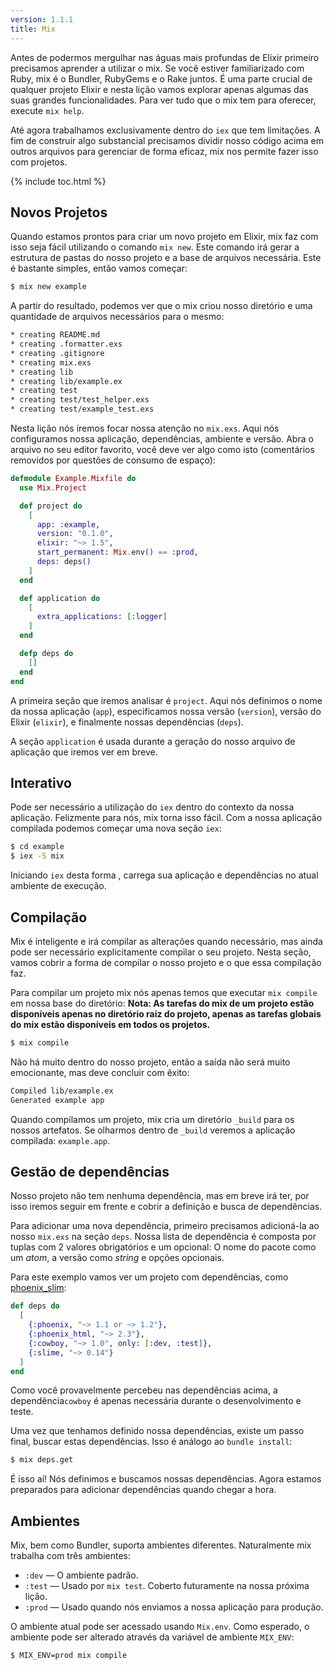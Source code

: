 ```yaml
---
version: 1.1.1
title: Mix
---
```


Antes de podermos mergulhar nas águas mais profundas de Elixir primeiro precisamos aprender a utilizar o mix. Se você estiver familiarizado com Ruby, mix é o Bundler, RubyGems e o Rake juntos. É uma parte crucial de qualquer projeto Elixir e nesta lição vamos explorar apenas algumas das suas grandes funcionalidades. Para ver tudo que o mix tem para oferecer, execute `mix help`.

Até agora trabalhamos exclusivamente dentro do `iex` que tem limitações. A fim de construir algo substancial precisamos dividir nosso código acima em outros arquivos para gerenciar de forma eficaz, mix nos permite fazer isso com projetos.

{% include toc.html %}

## Novos Projetos

Quando estamos prontos para criar um novo projeto em Elixir, mix faz com isso seja fácil utilizando o comando `mix new`. Este comando irá gerar a estrutura de pastas do nosso projeto e a base de arquivos necessária. Este é bastante simples, então vamos começar:

```bash
$ mix new example
```

A partir do resultado, podemos ver que o mix criou nosso diretório e uma quantidade de arquivos necessários para o mesmo:

```bash
* creating README.md
* creating .formatter.exs
* creating .gitignore
* creating mix.exs
* creating lib
* creating lib/example.ex
* creating test
* creating test/test_helper.exs
* creating test/example_test.exs
```

Nesta lição nós iremos focar nossa atenção no `mix.exs`. Aqui nós configuramos nossa aplicação, dependências, ambiente e versão. Abra o arquivo no seu editor favorito, você deve ver algo como isto (comentários removidos por questões de consumo de espaço):

```elixir
defmodule Example.Mixfile do
  use Mix.Project

  def project do
    [
      app: :example,
      version: "0.1.0",
      elixir: "~> 1.5",
      start_permanent: Mix.env() == :prod,
      deps: deps()
    ]
  end

  def application do
    [
      extra_applications: [:logger]
    ]
  end

  defp deps do
    []
  end
end
```

A primeira seção que iremos analisar é `project`. Aqui nós definimos o nome da nossa aplicação (`app`), especificamos nossa versão (`version`), versão do Elixir (`elixir`), e finalmente nossas dependências (`deps`).

A seção `application` é usada durante a geração do nosso arquivo de aplicação que iremos ver em breve.

## Interativo

Pode ser necessário a utilização do `iex` dentro do contexto da nossa aplicação. Felizmente para nós, mix torna isso fácil. Com a nossa aplicação compilada podemos começar uma nova seção `iex`:

```bash
$ cd example
$ iex -S mix
```

Iniciando `iex` desta forma , carrega sua aplicação e dependências no atual ambiente de execução.

## Compilação

Mix é inteligente e irá compilar as alterações quando necessário, mas ainda pode ser necessário explicitamente compilar o seu projeto. Nesta seção, vamos cobrir a forma de compilar o nosso projeto e o que essa compilação faz.

Para compilar um projeto mix nós apenas temos que executar `mix compile` em nossa base do diretório:
**Nota: As tarefas do mix de um projeto estão disponíveis apenas no diretório raiz do projeto, apenas as tarefas globais do mix estão disponíveis em todos os projetos.**

```bash
$ mix compile
```

Não há muito dentro do nosso projeto, então a saída não será muito emocionante, mas deve concluir com êxito:

```bash
Compiled lib/example.ex
Generated example app
```
Quando compilamos um projeto, mix cria um diretório `_build` para os nossos artefatos. Se olharmos dentro de `_build` veremos a aplicação compilada: `example.app`.

## Gestão de dependências

Nosso projeto não tem nenhuma dependência, mas em breve irá ter, por isso iremos seguir em frente e cobrir a definição e busca de dependências.

Para adicionar uma nova dependência, primeiro precisamos adicioná-la ao nosso `mix.exs` na seção `deps`. Nossa lista de dependência é composta por tuplas com 2 valores obrigatórios e um opcional: O nome do pacote como um *atom*, a versão como *string* e opções opcionais.

Para este exemplo vamos ver um projeto com dependências, como  [phoenix_slim](https://github.com/doomspork/phoenix_slim):

```elixir
def deps do
  [
    {:phoenix, "~> 1.1 or ~> 1.2"},
    {:phoenix_html, "~> 2.3"},
    {:cowboy, "~> 1.0", only: [:dev, :test]},
    {:slime, "~> 0.14"}
  ]
end
```

Como você provavelmente percebeu nas dependências acima, a dependência`cowboy` é apenas necessária durante o desenvolvimento e teste.

Uma vez que tenhamos definido nossa dependências, existe um passo final, buscar estas dependências. Isso é análogo ao `bundle install`:

```bash
$ mix deps.get
```

É isso aí! Nós definimos e buscamos nossas dependências. Agora estamos preparados para adicionar dependências quando chegar a hora.

## Ambientes

Mix, bem como Bundler, suporta ambientes diferentes. Naturalmente mix trabalha com três ambientes:

+ `:dev` — O ambiente padrão.
+ `:test` — Usado por `mix test`. Coberto futuramente na nossa próxima lição.
+ `:prod` — Usado quando nós enviamos a nossa aplicação para produção.

O ambiente atual pode ser acessado usando `Mix.env`. Como esperado, o ambiente pode ser alterado através da variável de ambiente `MIX_ENV`:

```bash
$ MIX_ENV=prod mix compile
```
